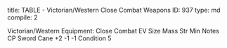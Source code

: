 title:          TABLE - Victorian/Western Close Combat Weapons
ID:             937
type:           md
compile:        2



Victorian/Western Equipment: Close Combat
EV	Size	Mass	Str Min	Notes	CP
Sword Cane	+2	-1			-1 Condition	5
